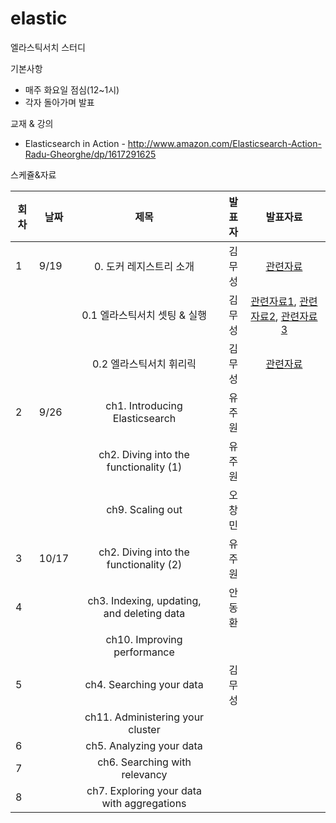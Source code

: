 # elastic
엘라스틱서치 스터디

기본사항
* 매주 화요일 점심(12~1시)
* 각자 돌아가며 발표


교재 & 강의
* Elasticsearch in Action - http://www.amazon.com/Elasticsearch-Action-Radu-Gheorghe/dp/1617291625


스케쥴&자료

| 회차 | 날짜  | 제목                                                       | 발표자 |  발표자료      |
|------| ----- |:----------------------------------------------------------:| ------:|:-------------: |
|  1   |  9/19 | 0. 도커 레지스트리 소개                                    | 김무성 | [관련자료](http://gyus.me/?p=546)  |
|      |      | 0.1 엘라스틱서치 셋팅 & 실행                                             | 김무성 | [관련자료1](https://github.com/n42corp/elasticsearch), [관련자료2](https://github.com/n42corp/dockerfiles/tree/master/korean-morpheme-sinatra), [관련자료3](http://blog.nacyot.com/articles/2015-06-13-eunjeon-with-elasticsearch/)  |
|      |      | 0.2 엘라스틱서치 휘리릭                                     | 김무성 | [관련자료](http://www.slideshare.net/seunghyuneom/elastic-search-52724188)  |
|  2   | 9/26 | ch1. Introducing Elasticsearch                              | 유주원 |   |
|      |      | ch2. Diving into the functionality (1)                          | 유주원 |   |
|      |      | ch9. Scaling out                                  | 오창민 |   |
|  3   | 10/17 | ch2. Diving into the functionality (2)                         | 유주원 |   |
|  4   |      | ch3. Indexing, updating, and deleting data                  | 안동환 |   |
|      |      | ch10. Improving performance                            |       |   |
|  5   |      | ch4. Searching your data                                    | 김무성  |   |
|      |      | ch11. Administering your cluster                                            |        |   |
|  6   |      | ch5. Analyzing your data                                    |        |   |
|  7   |      | ch6. Searching with relevancy                               |        |   |
|  8   |      | ch7. Exploring your data with aggregations                  |        |   |

